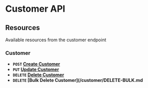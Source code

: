 # Customer API

## Resources
Available resources from the customer endpoint

### Customer
- **<code>POST</code> [Create Customer](/customer/POST.md)**
- **<code>PUT</code> [Update Customer](/customer/PUT.md)**
- **<code>DELETE</code> [Delete Customer](/customer/DELETE.md)**
- **<code>DELETE</code> [Bulk Delete Customer](/customer/DELETE-BULK.md**
